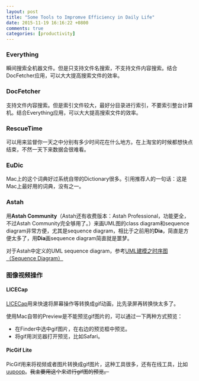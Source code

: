 ```yaml
---
layout: post
title: "Some Tools to Impromve Efficiency in Daily Life"
date: 2015-11-19 16:16:22 +0800
comments: true
categories: [productivity]
---
```


### Everything

瞬间搜索全机器文件。但是只支持文件名搜索，不支持文件内容搜索。结合DocFetcher应用，可以大大提高搜索文件的效率。

### DocFetcher

支持文件内容搜索。但是索引文件较大，最好分目录进行索引，不要索引整台计算机。结合Everything应用，可以大大提高搜索文件的效率。

<!-- more -->

### RescueTime

可以用来监督你一天之中分别有多少时间花在什么地方。在上淘宝的时候都想快点结束，不然一天下来数据会很难看。

### EuDic

Mac上的这个词典好过系统自带的Dictionary很多。引用推荐人的一句话：这是Mac上最好用的词典，没有之一。

### Astah

用**Astah Community**（Astah还有收费版本：Astah Professional，功能更全，不过Astah Community完全够用了。）来画UML图的class diagram和sequence diagram非常方便，尤其是sequence diagram，相比于之前用的**Dia**，简直是方便太多了，用**Dia**画sequence diagram简直就是噩梦。

对于Astah中定义的UML sequence diagram，参考[UML建模之时序图（Sequence Diagram）](http://www.uml.org.cn/oobject/201009081.asp)

### 图像视频操作

#### LICECap
[LICECap](http://www.cockos.com/licecap/)用来快速将屏幕操作等转换成gif动画，比先录屏再转换快太多了。

使用Mac自带的Preview是不能预览gif图片的，可以通过一下两种方式预览：

* 在Finder中选中gif图片，在右边的预览框中预览。
* 将gif用浏览器打开预览，比如Safari。

#### PicGif Lite
PicGif用来将视频或者图片转换成gif图片，这种工具很多，还有在线工具，比如[uupoop](http://www.uupoop.com/gif/)。<del>我主要用这个来进行gif图的预览。</del>